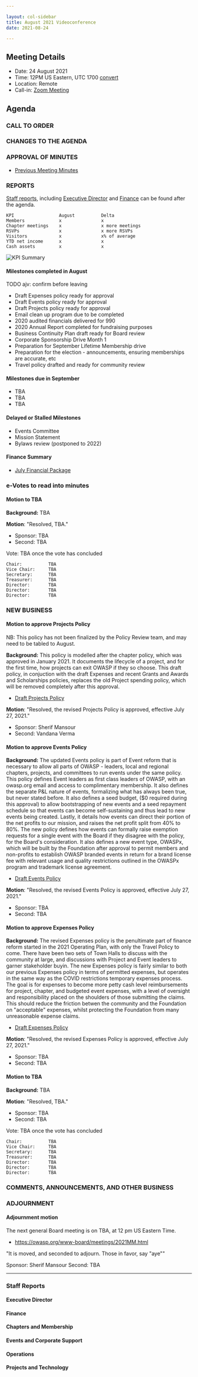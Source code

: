 ```yaml
---

layout: col-sidebar
title: August 2021 Videoconference
date: 2021-08-24

---
```


## Meeting Details

- Date: 24 August 2021
- Time: 12PM US Eastern, UTC 1700 [convert](https://www.timeanddate.com/worldclock/meetingdetails.html?year=2020&month=11&day=24&hour=17&min=0&sec=0&p1=16&p2=919&p3=78&p4=136&p5=137&p6=176&p7=179)
- Location: Remote
- Call-in: [Zoom Meeting](https://zoom.us/j/675935446)

## Agenda

### CALL TO ORDER

<!--
Board Members
- Grant Ongers, Martin Knobloch, Owen Pendlebury, Sherif Mansour, Vandana Verma Sehgal, Joubin Jabbari, Bil Corry

Guests
Andrew van der Stock, Tom Pappas, Dawn Aitken, Harold Blankenship, Lisa Jones, Kelly Santalucia
-->

### CHANGES TO THE AGENDA

### APPROVAL OF MINUTES

- [Previous Meeting Minutes](/www-board/minutes/YYYYMM)

### REPORTS

[Staff reports](#staff-reports), including [Executive Director](#executive-director-report) and [Finance](#finance) can be found after the agenda.

```
KPI	                August          Delta
Members             x               x
Chapter meetings    x               x more meetings
RSVPs               x               x more RSVPs
Visitors            x               x% of average
YTD net income      x               x
Cash assets         x               x
```

![KPI Summary](/www-board/attachments/202108-kpi-summary.PNG)

#### Milestones completed in August

TODO ajv: confirm before leaving

- Draft Expenses policy ready for approval
- Draft Events policy ready for approval 
- Draft Projects policy ready for approval
- Email clean up program due to be completed
- 2020 audited financials delivered for 990
- 2020 Annual Report completed for fundraising purposes
- Business Continuity Plan draft ready for Board review
- Corporate Sponsorship Drive Month 1
- Preparation for September Lifetime Membership drive
- Preparation for the election - announcements, ensuring memberships are accurate, etc
- Travel policy drafted and ready for community review

#### Milestones due in September

- TBA
- TBA
- TBA

#### Delayed or Stalled Milestones

- Events Committee
- Mission Statement
- Bylaws review (postponed to 2022)

#### Finance Summary

- [July Financial Package](/www-board/attachments/202107-finance-package.xlsx)

### e-Votes to read into minutes

#### Motion to TBA

**Background:** TBA

**Motion**: "Resolved, TBA."

- Sponsor: TBA
- Second: TBA

Vote: TBA once the vote has concluded

```
Chair:          TBA
Vice Chair:     TBA
Secretary:      TBA
Treasurer:      TBA
Director:       TBA
Director:       TBA
Director:       TBA
```

### NEW BUSINESS

#### Motion to approve Projects Policy

NB: This policy has not been finalized by the Policy Review team, and may need to be tabled to August.

**Background:** This policy is modelled after the chapter policy, which was approved in January 2021. It documents the lifecycle of a project, and for the first time, how projects can exit OWASP if they so choose. This draft policy, in conjuction with the draft Expenses and recent Grants and Awards and Scholarships policies, replaces the old Project spending policy, which will be removed completely after this approval.

- [Draft Projects Policy](https://owasp.org/www-policy/operational/projects)

**Motion**: "Resolved, the revised Projects Policy is approved, effective July 27, 2021."

- Sponsor: Sherif Mansour
- Second: Vandana Verma

#### Motion to approve Events Policy

**Background:** The updated Events policy is part of Event reform that is necessary to allow all parts of OWASP - leaders, local and regional chapters, projects, and committees to run events under the same policy. This policy defines Event leaders as first class leaders of OWASP, with an owasp.org email and access to complimentary membership. It also defines the separate P&L nature of events, formalizing what has always been true, but never stated before. It also defines a seed budget, ($0 required during this approval) to allow bootstrapping of new events and a seed repayment schedule so that events can become self-sustaining and thus lead to new events being created. Lastly, it details how events can direct their portion of the net profits to our mission, and raises the net profit split from 40% to 80%. The new policy defines how events can formally raise exemption requests for a single event with the Board if they disagree with the policy, for the Board's consideration. It also defines a new event type, OWASPx, which will be built by the Foundation after approval to permit members and non-profits to establish OWASP branded events in return for a brand license fee with relevant usage and quality restrictions outlined in the OWASPx program and trademark license agreement.

- [Draft Events Policy](https://owasp.org/www-policy/operational/events)

**Motion**: "Resolved, the revised Events Policy is approved, effective July 27, 2021."

- Sponsor: TBA
- Second: TBA

#### Motion to approve Expenses Policy

**Background:** The revised Expenses policy is the penultimate part of finance reform started in the 2021 Operating Plan, with only the Travel Policy to come. There have been two sets of Town Halls to discuss with the community at large, and discussions with Project and Event leaders to garner stakeholder buyin. The new Expenses policy is fairly similar to both our previous Expenses policy in terms of permitted expenses, but operates in the same way as the COVID restrictions temporary expenses process. The goal is for expenses to become more petty cash level reimbursements for project, chapter, and budgeted event expenses, with a level of oversight and responsibility placed on the shoulders of those submitting the claims. This should reduce the friction betwen the community and the Foundation on "acceptable" expenses, whilst protecting the Foundation from many unreasonable expense claims.

- [Draft Expenses Policy](https://owasp.org/www-policy/operational/expense-reimbursement)

**Motion**: "Resolved, the revised Expenses Policy is approved, effective July 27, 2021."

- Sponsor: TBA
- Second: TBA

#### Motion to TBA

**Background:** TBA

**Motion**: "Resolved, TBA."

- Sponsor: TBA
- Second: TBA

Vote: TBA once the vote has concluded

```
Chair:          TBA
Vice Chair:     TBA
Secretary:      TBA
Treasurer:      TBA
Director:       TBA
Director:       TBA
Director:       TBA
```

### COMMENTS, ANNOUNCEMENTS, AND OTHER BUSINESS

### ADJOURNMENT

#### Adjournment motion

The next general Board meeting is on TBA, at 12 pm US Eastern Time.
- https://owasp.org/www-board/meetings/2021MM.html

"It is moved, and seconded to adjourn. Those in favor, say "aye""

Sponsor: Sherif Mansour
Second: TBA

***

### Staff Reports

#### Executive Director

#### Finance

#### Chapters and Membership

#### Events and Corporate Support

#### Operations

#### Projects and Technology

